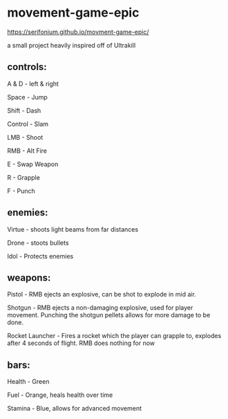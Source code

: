 # movement-game-epic

https://serifonium.github.io/movment-game-epic/

a small project heavily inspired off of Ultrakill

## controls:

A & D - left & right

Space - Jump

Shift - Dash

Control - Slam

LMB - Shoot

RMB - Alt Fire

E - Swap Weapon

R - Grapple

F - Punch

## enemies:

Virtue - shoots light beams from far distances

Drone - stoots bullets

Idol - Protects enemies

## weapons:

Pistol - RMB ejects an explosive, can be shot to explode in mid air.

Shotgun - RMB ejects a non-damaging explosive, used for player movement. Punching the shotgun pellets allows for more damage to be done.

Rocket Launcher - Fires a rocket which the player can grapple to, explodes after 4 seconds of flight. RMB does nothing for now

## bars:

Health - Green

Fuel - Orange, heals health over time

Stamina - Blue, allows for advanced movement


